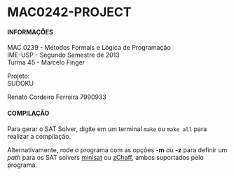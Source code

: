 MAC0242-PROJECT
===============

#### INFORMAÇÔES ####

MAC 0239 - Métodos Formais e Lógica de Programação   
IME-USP  - Segundo     Semestre       de      2013   
Turma 45 - Marcelo Finger
                                           
Projeto:                                  
SUDOKU
                                           
Renato Cordeiro Ferreira                   7990933    
                                           
#### COMPILAÇÃO ####

Para  gerar o SAT  Solver, digite  em um  terminal
`make` ou  `make all` para realizar a compilação.

Alternativamente,  rode o  programa com  as opções 
**-m**  ou **-z**  para definir  um *path* para os 
SAT solvers  [minisat][1]  ou  [zChaff][2],  ambos 
suportados pelo programa.

[1]: http://minisat.se/
[2]: http://www.princeton.edu/~chaff/zchaff.html
